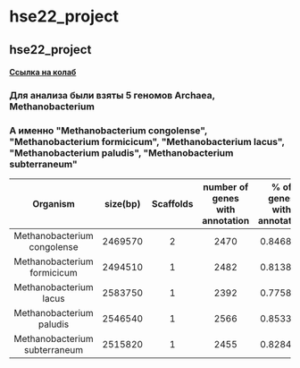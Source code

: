 # hse22_project
## hse22_project
#### [Ссылка на колаб](https://colab.research.google.com/drive/1t1wBeNx9AZc6H3klpnqNTz5odeZ2E3Bj?usp=sharing)
### Для анализа были взяты 5 геномов Archaea,	Methanobacterium
### А именно "Methanobacterium congolense", "Methanobacterium formicicum", "Methanobacterium lacus", "Methanobacterium paludis", "Methanobacterium subterraneum"
| Organism       | size(bp)     | Scaffolds	 | number of genes with annotation | % of genes with annotation | Z-hunt all regions | Z-hunt >=500 regions	| Z-hunt >=500 regions' length|
| :-------------: |:-------------:| :-----:| :-----: | :-----:| :-----:| :-----:| :-----:|
| Methanobacterium congolense | 2469570	 | 2 | 2470	| 0.846892 | 2451457 | 561 | 5806 |
| Methanobacterium formicicum | 2494510	| 1	| 2482 | 0.813887 |	2494510 |	490	| 4960 |
| Methanobacterium lacus | 2583750 |	1 |	2392 |	0.775839 |	2583753 |	302 |	3134 |
| Methanobacterium paludis | 2546540 |	1 |	2566 |	0.853347 |	2546541 |	416 |	4258 |
| Methanobacterium subterraneum | 2515820 |	1 |	2455 |	0.828431 |	2515817 |	443 |	4510 |
